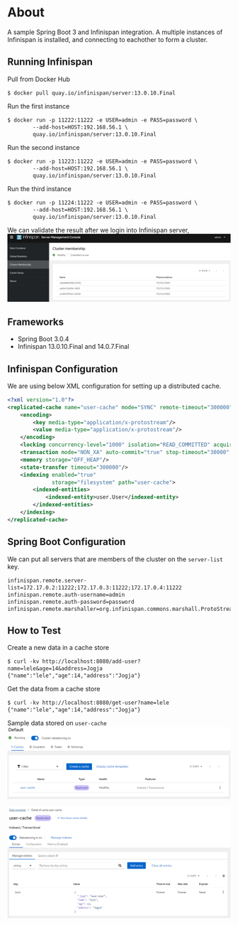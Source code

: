 # About
A sample Spring Boot 3 and Infinispan integration. A multiple instances of Infinispan is installed, and connecting to eachother to form a cluster.

## Running Infinispan
Pull from Docker Hub
```
$ docker pull quay.io/infinispan/server:13.0.10.Final
```

Run the first instance
```
$ docker run -p 11222:11222 -e USER=admin -e PASS=password \
        --add-host=HOST:192.168.56.1 \ 
        quay.io/infinispan/server:13.0.10.Final
```

Run the second instance
```
$ docker run -p 11223:11222 -e USER=admin -e PASS=password \
        --add-host=HOST:192.168.56.1 \ 
        quay.io/infinispan/server:13.0.10.Final
```

Run the third instance
```
$ docker run -p 11224:11222 -e USER=admin -e PASS=password \
        --add-host=HOST:192.168.56.1 \ 
        quay.io/infinispan/server:13.0.10.Final
```

We can validate the result after we login into Infinispan server,
![infinispan-cluster-membership](images/infinispan-server.png)

## Frameworks
- Spring Boot 3.0.4
- Infinispan 13.0.10.Final and 14.0.7.Final

## Infinispan Configuration
We are using below XML configuration for setting up a distributed cache.
```xml
<?xml version="1.0"?>
<replicated-cache name="user-cache" mode="SYNC" remote-timeout="300000" statistics="true">
    <encoding>
        <key media-type="application/x-protostream"/>
        <value media-type="application/x-protostream"/>
    </encoding>
    <locking concurrency-level="1000" isolation="READ_COMMITTED" acquire-timeout="60000" striping="false"/>
    <transaction mode="NON_XA" auto-commit="true" stop-timeout="30000" locking="PESSIMISTIC" reaper-interval="30000" complete-timeout="60000" notifications="true" transaction-manager-lookup="org.infinispan.transaction.lookup.GenericTransactionManagerLookup"/>
    <memory storage="OFF_HEAP"/>
    <state-transfer timeout="300000"/>
    <indexing enabled="true"
              storage="filesystem" path="user-cache">
        <indexed-entities>
            <indexed-entity>user.User</indexed-entity>
        </indexed-entities>
    </indexing>
</replicated-cache>
```

## Spring Boot Configuration
We can put all servers that are members of the cluster on the `server-list` key.
```properties
infinispan.remote.server-list=172.17.0.2:11222;172.17.0.3:11222;172.17.0.4:11222
infinispan.remote.auth-username=admin
infinispan.remote.auth-password=password
infinispan.remote.marshaller=org.infinispan.commons.marshall.ProtoStreamMarshaller
```

## How to Test
Create a new data in a cache store
```
$ curl -kv http://localhost:8080/add-user?name=lele&age=14&address=Jogja
{"name":"lele","age":14,"address":"Jogja"} 
```

Get the data from a cache store
```
$ curl -kv http://localhost:8080/get-user?name=lele
{"name":"lele","age":14,"address":"Jogja"} 
```

Sample data stored on `user-cache`
![user-cache-explorer](images/datagrid13.png)

![user-cache-explorer](images/datagrid13-detail.png)
